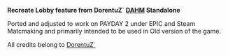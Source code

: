**Recreate Lobby feature from DorentuZ` [DAHM](https://steamcommunity.com/groups/dahm4pd) Standalone**

Ported and adjusted to work on PAYDAY 2 under EPIC and Steam Matcmaking and primarily intended to be used in Old version of the game.

All credits belong to [DorentuZ`](https://steamcommunity.com/profiles/76561197973573096/)
